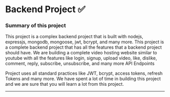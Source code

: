 # Backend Project ✅

### Summary of this project

This project is a complex backend project that is built with nodejs, expressjs, mongodb, mongoose, jwt, bcrypt, and many more. This project is a complete backend project that has all the features that a backend project should have.
We are building a complete video hosting website similar to youtube with all the features like login, signup, upload video, like, dislike, comment, reply, subscribe, unsubscribe, and many more API Endpoints

Project uses all standard practices like JWT, bcrypt, access tokens, refresh Tokens and many more. We have spent a lot of time in building this project and we are sure that you will learn a lot from this project.

---



